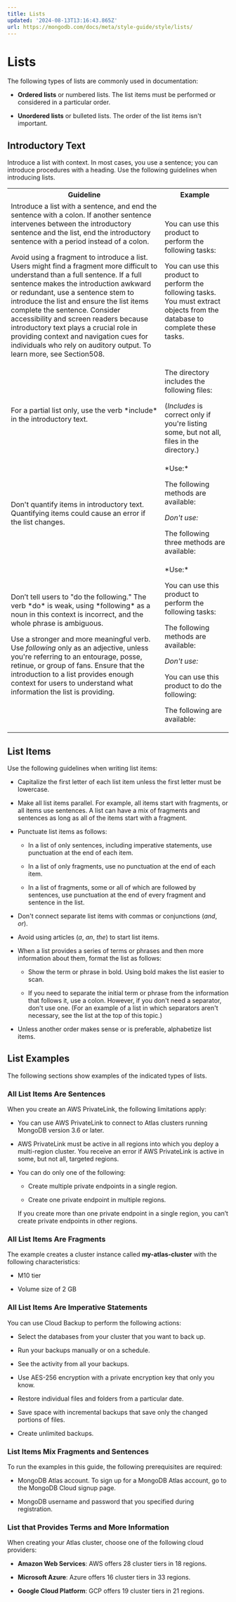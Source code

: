 ```yaml
---
title: Lists
updated: '2024-08-13T13:16:43.865Z'
url: https://mongodb.com/docs/meta/style-guide/style/lists/
---
```


# Lists

The following types of lists are commonly used in documentation:

- **Ordered lists** or numbered lists. The list items must be performed or considered in a particular order.

- **Unordered lists** or bulleted lists. The order of the list items isn't important.

## Introductory Text

Introduce a list with context. In most cases, you use a sentence; you can introduce procedures with a heading. Use the following guidelines when introducing lists.

<table>
<tr>
<th id="Guideline">
Guideline

</th>
<th id="Example">
Example

</th>
</tr>
<tr>
<td headers="Guideline">
Introduce a list with a sentence, and end the sentence with a colon. If another sentence intervenes between the introductory sentence and the list, end the introductory sentence with a period instead of a colon.

Avoid using a fragment to introduce a list. Users might find a fragment more difficult to understand than a full sentence. If a full sentence makes the introduction awkward or redundant, use a sentence stem to introduce the list and ensure the list items complete the sentence. Consider accessibility and screen readers because introductory text plays a crucial role in providing context and navigation cues for individuals who rely on auditory output. To learn more, see Section508.

</td>
<td headers="Example">
You can use this product to perform the following tasks:

You can use this product to perform the following tasks. You must extract objects from the database to complete these tasks.

</td>
</tr>
<tr>
<td headers="Guideline">
For a partial list only, use the verb *include* in the introductory text.

</td>
<td headers="Example">
The directory includes the following files:

(*Includes* is correct only if you're listing some, but not all, files in the directory.)

</td>
</tr>
<tr>
<td headers="Guideline">
Don't quantify items in introductory text. Quantifying items could cause an error if the list changes.

</td>
<td headers="Example">
*Use:*

The following methods are available:

*Don't use:*

The following three methods are available:

</td>
</tr>
<tr>
<td headers="Guideline">
Don’t tell users to "do the following." The verb *do* is weak, using *following* as a noun in this context is incorrect, and the whole phrase is ambiguous.

Use a stronger and more meaningful verb. Use *following* only as an adjective, unless you're referring to an entourage, posse, retinue, or group of fans. Ensure that the introduction to a list provides enough context for users to understand what information the list is providing.

</td>
<td headers="Example">
*Use:*

You can use this product to perform the following tasks:

The following methods are available:

*Don't use:*

You can use this product to do the following:

The following are available:

</td>
</tr>
</table>

## List Items

Use the following guidelines when writing list items:

- Capitalize the first letter of each list item unless the first letter must be lowercase.

- Make all list items parallel. For example, all items start with fragments, or all items use sentences. A list can have a mix of fragments and sentences as long as all of the items start with a fragment.

- Punctuate list items as follows:

  - In a list of only sentences, including imperative statements, use punctuation at the end of each item.

  - In a list of only fragments, use no punctuation at the end of each item.

  - In a list of fragments, some or all of which are followed by sentences, use punctuation at the end of every fragment and sentence in the list.

- Don't connect separate list items with commas or conjunctions (*and*, *or*).

- Avoid using articles (*a*, *an*, *the*) to start list items.

- When a list provides a series of terms or phrases and then more information about them, format the list as follows:

  - Show the term or phrase in bold. Using bold makes the list easier to scan.

  - If you need to separate the initial term or phrase from the information that follows it, use a colon. However, if you don't need a separator, don't use one. (For an example of a list in which separators aren't necessary, see the list at the top of this topic.)

- Unless another order makes sense or is preferable, alphabetize list items.

## List Examples

The following sections show examples of the indicated types of lists.

### All List Items Are Sentences

When you create an AWS PrivateLink, the following limitations apply:

- You can use AWS PrivateLink to connect to Atlas clusters running MongoDB version 3.6 or later.

- AWS PrivateLink must be active in all regions into which you deploy a multi-region cluster. You receive an error if AWS PrivateLink is active in some, but not all, targeted regions.

- You can do only one of the following:

  - Create multiple private endpoints in a single region.

  - Create one private endpoint in multiple regions.

  If you create more than one private endpoint in a single region, you can’t create private endpoints in other regions.

### All List Items Are Fragments

The example creates a cluster instance called **my-atlas-cluster** with the following characteristics:

- M10 tier

- Volume size of 2 GB

### All List Items Are Imperative Statements

You can use Cloud Backup to perform the following actions:

- Select the databases from your cluster that you want to back up.

- Run your backups manually or on a schedule.

- See the activity from all your backups.

- Use AES-256 encryption with a private encryption key that only you know.

- Restore individual files and folders from a particular date.

- Save space with incremental backups that save only the changed portions of files.

- Create unlimited backups.

### List Items Mix Fragments and Sentences

To run the examples in this guide, the following prerequisites are required:

- MongoDB Atlas account. To sign up for a MongoDB Atlas account, go to the MongoDB Cloud signup page.

- MongoDB username and password that you specified during registration.

### List that Provides Terms and More Information

When creating your Atlas cluster, choose one of the following cloud providers:

- **Amazon Web Services**: AWS offers 28 cluster tiers in 18 regions.

- **Microsoft Azure**: Azure offers 16 cluster tiers in 33 regions.

- **Google Cloud Platform**: GCP offers 19 cluster tiers in 21 regions.